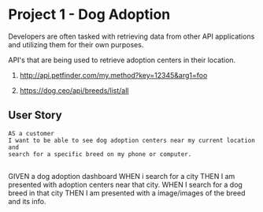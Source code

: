 # Project 1 - Dog Adoption

Developers are often tasked with retrieving data from other API applications and utilizing them for their own purposes.


API's that are being used to retrieve adoption centers in their location.

1. http://api.petfinder.com/my.method?key=12345&arg1=foo

2. https://dog.ceo/api/breeds/list/all


## User Story

```
AS a customer
I want to be able to see dog adoption centers near my current location and
search for a specific breed on my phone or computer.
```

## 
GIVEN a dog adoption dashboard 
WHEN i search for a city 
THEN I am presented with adoption centers near that city.
WHEN I search for a dog breed in that city
THEN I am presented with a image/images of the breed and its info.







